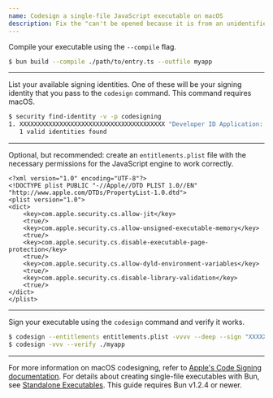 ```yaml
---
name: Codesign a single-file JavaScript executable on macOS
description: Fix the "can't be opened because it is from an unidentified developer" Gatekeeper warning when running your JavaScript executable.
---
```


Compile your executable using the `--compile` flag.

```sh
$ bun build --compile ./path/to/entry.ts --outfile myapp
```

---

List your available signing identities. One of these will be your signing identity that you pass to the `codesign` command. This command requires macOS.

```sh
$ security find-identity -v -p codesigning
1. XXXXXXXXXXXXXXXXXXXXXXXXXXXXXXXXXXXXXXXX "Developer ID Application: Your Name (ZZZZZZZZZZ)"
   1 valid identities found
```

---

Optional, but recommended: create an `entitlements.plist` file with the necessary permissions for the JavaScript engine to work correctly.

```xml#entitlements.plist
<?xml version="1.0" encoding="UTF-8"?>
<!DOCTYPE plist PUBLIC "-//Apple//DTD PLIST 1.0//EN" "http://www.apple.com/DTDs/PropertyList-1.0.dtd">
<plist version="1.0">
<dict>
    <key>com.apple.security.cs.allow-jit</key>
    <true/>
    <key>com.apple.security.cs.allow-unsigned-executable-memory</key>
    <true/>
    <key>com.apple.security.cs.disable-executable-page-protection</key>
    <true/>
    <key>com.apple.security.cs.allow-dyld-environment-variables</key>
    <true/>
    <key>com.apple.security.cs.disable-library-validation</key>
    <true/>
</dict>
</plist>
```

---

Sign your executable using the `codesign` command and verify it works.

```bash
$ codesign --entitlements entitlements.plist -vvvv --deep --sign "XXXXXXXXXX" ./myapp --force
$ codesign -vvv --verify ./myapp
```

---

For more information on macOS codesigning, refer to [Apple's Code Signing documentation](https://developer.apple.com/documentation/security/code_signing_services). For details about creating single-file executables with Bun, see [Standalone Executables](/docs/bundler/executables). This guide requires Bun v1.2.4 or newer.
